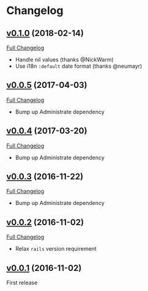 # Changelog

## [v0.1.0](https://github.com/zooppa/administrate-field-date_picker/tree/v0.1.0) (2018-02-14)

[Full Changelog](https://github.com/zooppa/administrate-field-date_picker/compare/v0.0.5...v0.1.0)

* Handle nil values (thanks @NickWarm)
* Use i18n `:default` date format (thanks @neumayr)

## [v0.0.5](https://github.com/zooppa/administrate-field-date_picker/tree/v0.0.5) (2017-04-03)

[Full Changelog](https://github.com/zooppa/administrate-field-date_picker/compare/v0.0.4...v0.0.5)

* Bump up Administrate dependency

## [v0.0.4](https://github.com/zooppa/administrate-field-date_picker/tree/v0.0.4) (2017-03-20)

[Full Changelog](https://github.com/zooppa/administrate-field-date_picker/compare/v0.0.3...v0.0.4)

* Bump up Administrate dependency

## [v0.0.3](https://github.com/zooppa/administrate-field-date_picker/tree/v0.0.3) (2016-11-22)

[Full Changelog](https://github.com/zooppa/administrate-field-date_picker/compare/v0.0.2...v0.0.3)

* Bump up Administrate dependency

## [v0.0.2](https://github.com/zooppa/administrate-field-date_picker/tree/v0.0.2) (2016-11-02)

[Full Changelog](https://github.com/zooppa/administrate-field-date_picker/compare/v0.0.1...v0.0.2)

* Relax `rails` version requirement

## [v0.0.1](https://github.com/zooppa/administrate-field-date_picker/tree/v0.0.1) (2016-11-02)

First release
